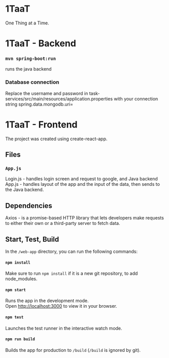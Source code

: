 # 1TaaT
One Thing at a Time.

# 1TaaT - Backend

### `mvn spring-boot:run`
runs the java backend 

### Database connection
Replace the username and password in task-services/src/main/resources/application.properties with your connection string
spring.data.mongodb.uri=

# 1TaaT - Frontend
The project was created using create-react-app. 

## Files 
### `App.js`
Login.js - handles login screen and request to google, and Java backend
  App.js - handles layout of the app and the input of the data, then sends to the Java backend. 

## Dependencies
Axios - is a promise-based HTTP library that lets developers make requests to either their own or a third-party server to fetch data.

## Start, Test, Build
In the `/web-app` directory, you can run the following commands:

#### `npm install`
Make sure to run `npm install` if it is a new git repository, to add node_modules.

#### `npm start`
Runs the app in the development mode.\
Open [http://localhost:3000](http://localhost:3000) to view it in your browser.

#### `npm test`
Launches the test runner in the interactive watch mode.

#### `npm run build`
Builds the app for production to `/build` (`/build` is ignored by git).
